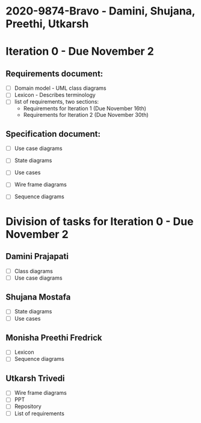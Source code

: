 # 2020-9874-Bravo - Damini, Shujana, Preethi, Utkarsh

# Iteration 0 - Due November 2

## Requirements document:
  - [ ] Domain model - UML class diagrams
  - [ ] Lexicon - Describes terminology
  - [ ] list of requirements, two sections:
    - Requirements for Iteration 1 (Due November 16th)
    - Requirements for Iteration 2 (Due November 30th)

## Specification document:
  - [ ] Use case diagrams
  - [ ] State diagrams
  - [ ] Use cases
  - [ ] Wire frame diagrams
  - [ ] Sequence diagrams


# Division of tasks for Iteration 0 - Due November 2  

## Damini Prajapati
 - [ ] Class diagrams
 - [ ] Use case diagrams

## Shujana Mostafa
  - [ ] State diagrams
  - [ ] Use cases

## Monisha Preethi Fredrick
  - [ ] Lexicon
  - [ ] Sequence diagrams

## Utkarsh Trivedi
  - [ ] Wire frame diagrams
  - [ ] PPT
  - [ ] Repository
  - [ ] List of requirements
